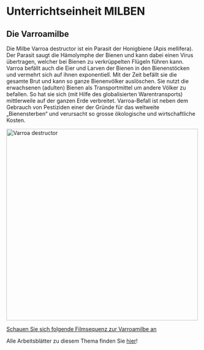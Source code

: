 # Unterrichtseinheit MILBEN

## Die Varroamilbe

Die Milbe Varroa destructor ist ein Parasit der Honigbiene (Apis mellifera). Der Parasit saugt die Hämolymphe der Bienen und kann dabei einen Virus übertragen, welcher bei Bienen zu verkrüppelten Flügeln führen kann. Varroa befällt auch die Eier und Larven der Bienen in den Bienenstöcken und vermehrt sich auf ihnen exponentiell. Mit der Zeit befällt sie die gesamte Brut und kann so ganze Bienenvölker auslöschen. Sie nutzt die erwachsenen (adulten) Bienen als Transportmittel um andere Völker zu befallen. So hat sie sich (mit Hilfe des globalisierten Warentransports) mittlerweile auf der ganzen Erde verbreitet. Varroa-Befall ist neben dem Gebrauch von Pestiziden einer der Gründe für das weltweite „Bienensterben“ und verursacht so grosse ökologische und wirtschaftliche Kosten.

<img src="https://aristabeeresearch.org/wp-content/uploads/2013/05/Varroa-Mite-Gilles-San-Martin-1024x685.jpg" width="500" alt="Varroa destructor" align="middle">

[Schauen Sie sich folgende Filmsequenz zur Varroamilbe an](https://www.youtube.com/watch?v=teopiu9VYBA)

Alle Arbeitsblätter zu diesem Thema finden Sie [hier](https://github.com/DominicEicher/Bio/tree/master/Arbeitsbl%C3%A4tter)!
